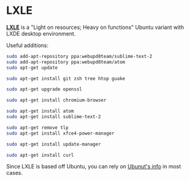LXLE
====
[**LXLE**](http://www.lxle.net) is a "Light on resources; Heavy on functions" Ubuntu variant with LXDE desktop environment.

Useful additions:
```sh
sudo add-apt-repository ppa:webupd8team/sublime-text-2
sudo add-apt-repository ppa:webupd8team/atom
sudo apt-get update

sudo apt-get install git zsh tree htop guake

sudo apt-get upgrade openssl

sudo apt-get install chromium-browser

sudo apt-get install atom
sudo apt-get install sublime-text-2

sudo apt-get remove tlp
sudo apt-get install xfce4-power-manager

sudo apt-get install update-manager

sudo apt-get install curl
```

Since LXLE is based off Ubuntu, you can rely on [Ubunut's info](https://github.com/ctrl-alt-del/devenv/tree/master/os/ubuntu) in most cases.
